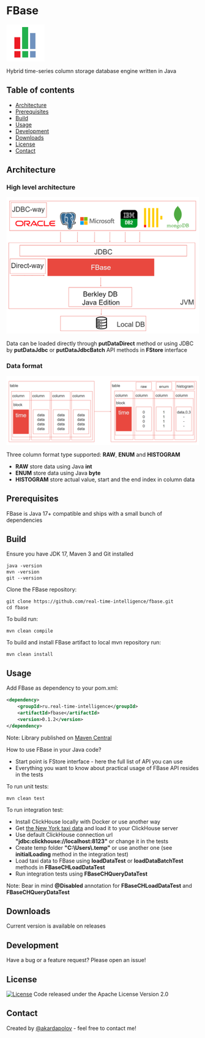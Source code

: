 # FBase

![FBaseMainPage](media/fbase.png)

Hybrid time-series column storage database engine written in Java

## Table of contents

- [Architecture](#architecture)
- [Prerequisites](#prerequisites)
- [Build](#build)
- [Usage](#usage)
- [Development](#development)
- [Downloads](#downloads)
- [License](#license)
- [Contact](#contact)

## Architecture

### High level architecture
![Architecture](media/architecture.png)

Data can be loaded directly through **putDataDirect** method or using JDBC by **putDataJdbc** or **putDataJdbcBatch** API methods in **FStore** interface

### Data format
![Data](media/data.png)

Three column format type supported: **RAW**, **ENUM** and **HISTOGRAM**
- **RAW** store data using Java **int**
- **ENUM** store data using Java **byte**
- **HISTOGRAM** store actual value, start and the end index in column data

## Prerequisites
FBase is Java 17+ compatible and ships with a small bunch of dependencies

## Build
Ensure you have JDK 17, Maven 3 and Git installed

    java -version
    mvn -version
    git --version

Clone the FBase repository:

    git clone https://github.com/real-time-intelligence/fbase.git
    cd fbase

To build run:

    mvn clean compile

To build and install FBase artifact to local mvn repository run:

    mvn clean install

## Usage
Add FBase as dependency to your pom.xml:

```xml
<dependency>
    <groupId>ru.real-time-intelligence</groupId>
    <artifactId>fbase</artifactId>
    <version>0.1.2</version>
</dependency>
```

Note: Library published on [Maven Central](https://search.maven.org/)

How to use FBase in your Java code?
- Start point is FStore interface - here the full list of API you can use
- Everything you want to know about practical usage of FBase API resides in the tests

To run unit tests:

    mvn clean test

To run integration test:
- Install ClickHouse locally with Docker or use another way
- Get [the New York taxi data](https://clickhouse.com/docs/en/getting-started/example-datasets/nyc-taxi/) and load it to your ClickHouse server
- Use default ClickHouse connection url **"jdbc:clickhouse://localhost:8123"** or change it in the tests
- Create temp folder **"C:\\Users\\.temp"** or use another one (see **initialLoading** method in the integration test)
- Load taxi data to FBase using **loadDataTest** or **loadDataBatchTest** methods in **FBaseCHLoadDataTest**
- Run integration tests using **FBaseCHQueryDataTest**

Note: Bear in mind **@Disabled** annotation for **FBaseCHLoadDataTest** and **FBaseCHQueryDataTest**

## Downloads
Current version is available on releases

## Development
Have a bug or a feature request? Please open an issue!

## License
[![License](https://img.shields.io/badge/License-Apache_2.0-blue.svg)](https://opensource.org/licenses/Apache-2.0)
Code released under the Apache License Version 2.0

## Contact
Created by [@akardapolov](mailto:akardapolov@gmail.com) - feel free to contact me!